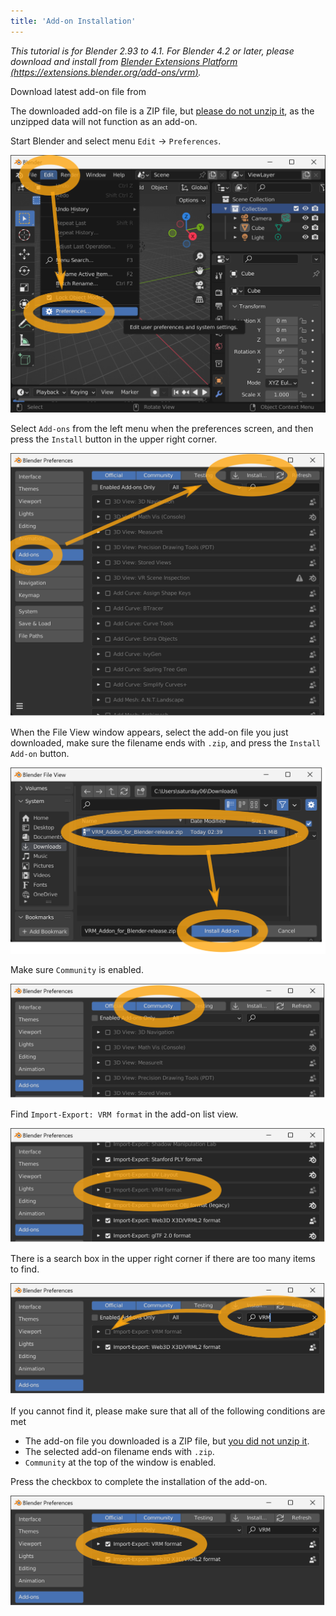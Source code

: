 ```yaml
---
title: 'Add-on Installation'
---
```


_This tutorial is for Blender 2.93 to 4.1. For Blender 4.2 or later, please
download and install from
[Blender Extensions Platform (https://extensions.blender.org/add-ons/vrm)](https://extensions.blender.org/add-ons/vrm)._

Download latest add-on file from <DownloadLink />

The downloaded add-on file is a ZIP file, but <u>please do not unzip it</u>, as
the unzipped data will not function as an add-on.

Start Blender and select menu `Edit` → `Preferences`.

![](1.png)

Select `Add-ons` from the left menu when the preferences screen, and then press
the `Install` button in the upper right corner.

![](2.png)

When the File View window appears, select the add-on file you just downloaded,
make sure the filename ends with `.zip`, and press the `Install Add-on` button.

![](3.png)

Make sure `Community` is enabled.

![](4.png)

Find `Import-Export: VRM format` in the add-on list view.

![](5.png)

There is a search box in the upper right corner if there are too many items to
find.

![](6.png)

If you cannot find it, please make sure that all of the following conditions are
met

- The add-on file you downloaded is a ZIP file, but <u>you did not unzip it</u>.
- The selected add-on filename ends with `.zip`.
- `Community` at the top of the window is enabled.

Press the checkbox to complete the installation of the add-on.

![](7.png)
